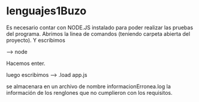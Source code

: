 # lenguajes1Buzo
Es necesario contar con NODE.JS instalado para poder realizar las pruebas
del programa.
Abrimos la linea de comandos (teniendo carpeta abierta del proyecto).
Y escribimos

--> node

Hacemos enter.

luego escribimos --> .load app.js

se almacenara en un archivo de nombre informacionErronea.log la información de los renglones
que no cumplieron con los requisitos.